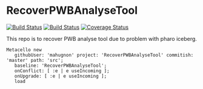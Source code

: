 # RecoverPWBAnalyseTool
[![Build Status](https://travis-ci.org/mahugnon/RecoverPWBAnalyseTool.svg?branch=master)](https://travis-ci.org/mahugnon/RecoverPWBAnalyseTool)
[![Build Status](https://ci.inria.fr/pharo-contribution/job/PowerBuilderAnalyzeTool/badge/icon)](https://ci.inria.fr/pharo-contribution/job/PowerBuilderAnalyzeTool/)
[![Coverage Status](https://coveralls.io/repos/github/mahugnon/RecoverPWBAnalyseTool/badge.svg)](https://coveralls.io/github/mahugnon/RecoverPWBAnalyseTool)

This repo is to recover PWB analyse tool due to problem with pharo iceberg.

```Smalltalk
Metacello new
   githubUser: 'mahugnon' project: 'RecoverPWBAnalyseTool' commitish: 'master' path: 'src';
   baseline: 'RecoverPWBAnalyseTool';
   onConflict: [ :e | e useIncoming ];
   onUpgrade: [ :e | e useIncoming ];       
   load   
```

